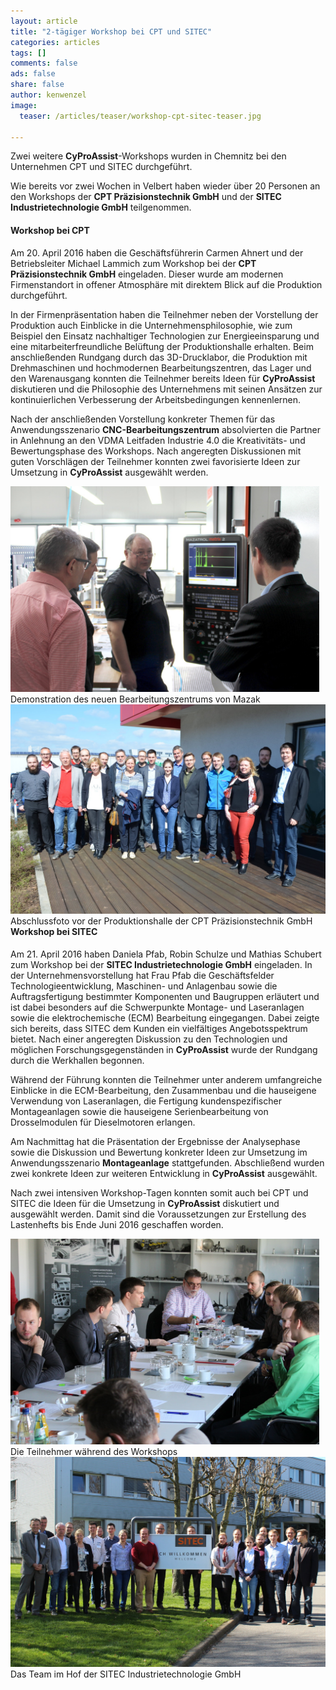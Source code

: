 ```yaml
---
layout: article
title: "2-tägiger Workshop bei CPT und SITEC"
categories: articles
tags: []
comments: false
ads: false
share: false
author: kenwenzel
image:
  teaser: /articles/teaser/workshop-cpt-sitec-teaser.jpg

---
```

Zwei weitere **CyProAssist**-Workshops wurden in Chemnitz bei den Unternehmen CPT und SITEC durchgeführt.

Wie bereits vor zwei Wochen in Velbert haben wieder über 20 Personen an den Workshops der **CPT Präzisionstechnik GmbH** und der **SITEC Industrietechnologie GmbH** teilgenommen.

#### Workshop bei CPT

Am 20. April 2016 haben die Geschäftsführerin Carmen Ahnert und der Betriebsleiter Michael Lammich zum Workshop bei der **CPT Präzisionstechnik GmbH** eingeladen. Dieser wurde am modernen Firmenstandort in offener Atmosphäre mit direktem Blick auf die Produktion durchgeführt.

In der Firmenpräsentation haben die Teilnehmer neben der Vorstellung der Produktion auch Einblicke in die Unternehmensphilosophie, wie zum Beispiel den Einsatz nachhaltiger Technologien zur Energieeinsparung und eine mitarbeiterfreundliche Belüftung der Produktionshalle erhalten. Beim anschließenden Rundgang durch das 3D-Drucklabor, die Produktion mit Drehmaschinen und hochmodernen Bearbeitungszentren, das Lager und den Warenausgang konnten die Teilnehmer bereits Ideen für **CyProAssist** diskutieren und die Philosophie des Unternehmens mit seinen Ansätzen zur kontinuierlichen Verbesserung der Arbeitsbedingungen kennenlernen. 

Nach der anschließenden Vorstellung konkreter Themen für das Anwendungsszenario **CNC-Bearbeitungszentrum** absolvierten die Partner in Anlehnung an den VDMA Leitfaden Industrie 4.0 die Kreativitäts- und Bewertungsphase des Workshops. Nach angeregten Diskussionen mit guten Vorschlägen der Teilnehmer konnten zwei favorisierte Ideen zur Umsetzung in **CyProAssist** ausgewählt werden.

<div class="page-image" style="float:left; margin-left:0px; margin-right: 10px;">
<img style="" src="/images/articles/cyproassist_workshop_cpt_rundgang.jpg" alt="">Demonstration des neuen Bearbeitungszentrums von Mazak</img>
</div>

<div class="page-image" style="float:left;">
<img style="" src="/images/articles/cyproassist_workshop_cpt_team.jpg" alt="">Abschlussfoto vor der Produktionshalle der CPT Präzisionstechnik GmbH</img>
</div>

#### Workshop bei SITEC

Am 21. April 2016 haben Daniela Pfab, Robin Schulze und Mathias Schubert zum Workshop bei der **SITEC Industrietechnologie GmbH** eingeladen. In der Unternehmensvorstellung hat Frau Pfab die Geschäftsfelder Technologieentwicklung, Maschinen- und Anlagenbau sowie die Auftragsfertigung bestimmter Komponenten und Baugruppen erläutert und ist dabei besonders auf die Schwerpunkte Montage- und Laseranlagen sowie die elektrochemische (ECM) Bearbeitung eingegangen. Dabei zeigte sich bereits, dass SITEC dem Kunden ein vielfältiges Angebotsspektrum bietet. Nach einer angeregten Diskussion zu den Technologien und möglichen  Forschungsgegenständen in **CyProAssist** wurde der Rundgang durch die Werkhallen begonnen.

Während der Führung konnten die Teilnehmer unter anderem umfangreiche Einblicke in die ECM-Bearbeitung, den Zusammenbau und die hauseigene Verwendung von Laseranlagen, die Fertigung kundenspezifischer Montageanlagen sowie die hauseigene Serienbearbeitung von Drosselmodulen für Dieselmotoren erlangen.

Am Nachmittag hat die Präsentation der Ergebnisse der Analysephase sowie die Diskussion und Bewertung konkreter Ideen zur Umsetzung im Anwendungsszenario **Montageanlage** stattgefunden. Abschließend wurden zwei konkrete Ideen zur weiteren Entwicklung in **CyProAssist** ausgewählt.

Nach zwei intensiven Workshop-Tagen konnten somit auch bei CPT und SITEC die Ideen für die Umsetzung in **CyProAssist** diskutiert und ausgewählt werden. Damit sind die Voraussetzungen zur Erstellung des Lastenhefts bis Ende Juni 2016 geschaffen worden.

<div class="page-image" style="float:left; margin-left:0px; margin-right: 10px;">
<img style="" src="/images/articles/cyproassist_workshop_sitec_besprechung.jpg" alt="">Die Teilnehmer während des Workshops</img>
</div>

<div class="page-image" style="float:left;">
<img style="" src="/images/articles/cyproassist_workshop_sitec_team.jpg" alt="">Das Team im Hof der SITEC Industrietechnologie GmbH</img>
</div>
